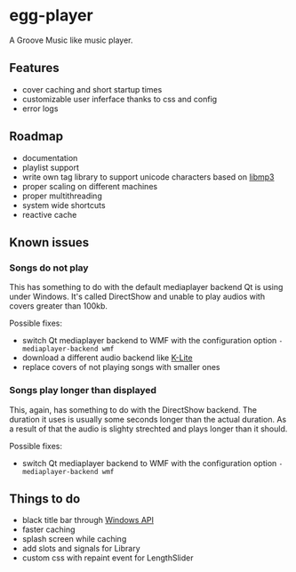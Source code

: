 # egg-player
A Groove Music like music player.

## Features
- cover caching and short startup times
- customizable user inferface thanks to css and config
- error logs

## Roadmap
- documentation
- playlist support
- write own tag library to support unicode characters based on [libmp3](https://github.com/TheOnlyCaky/libmp3)
- proper scaling on different machines
- proper multithreading
- system wide shortcuts
- reactive cache

## Known issues
### Songs do not play
This has something to do with the default mediaplayer backend Qt is using under Windows. It's called DirectShow and unable to play audios with covers greater than 100kb.

Possible fixes:
- switch Qt mediaplayer backend to WMF with the configuration option ```-mediaplayer-backend wmf```
- download a different audio backend like [K-Lite](https://www.codecguide.com/download_kl.htm)
- replace covers of not playing songs with smaller ones

### Songs play longer than displayed
This, again, has something to do with the DirectShow backend. The duration it uses is usually some seconds longer than the actual duration. As a result of that the audio is slighty strechted and plays longer than it should.

Possible fixes:
- switch Qt mediaplayer backend to WMF with the configuration option ```-mediaplayer-backend wmf```

## Things to do
- black title bar through [Windows API](https://msdn.microsoft.com/en-us/library/windows/desktop/ms724940%28v=vs.85%29.aspx)
- faster caching
- splash screen while caching
- add slots and signals for Library
- custom css with repaint event for LengthSlider
